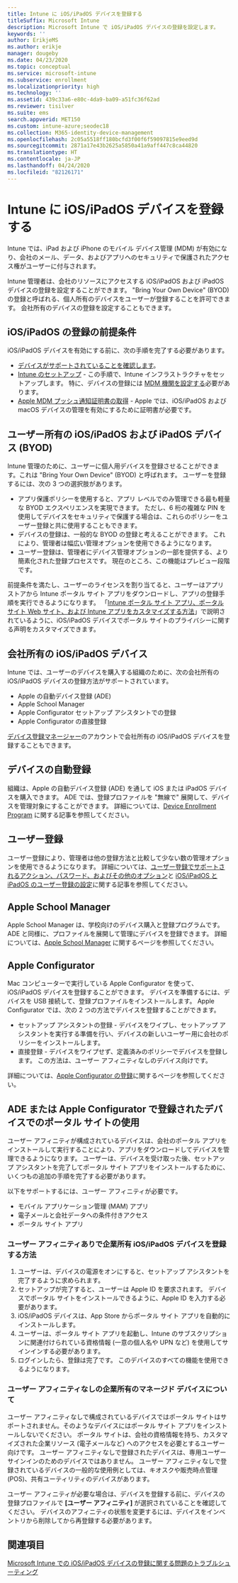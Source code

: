 ```yaml
---
title: Intune に iOS/iPadOS デバイスを登録する
titleSuffix: Microsoft Intune
description: Microsoft Intune で iOS/iPadOS デバイスの登録を設定します。
keywords: ''
author: ErikjeMS
ms.author: erikje
manager: dougeby
ms.date: 04/23/2020
ms.topic: conceptual
ms.service: microsoft-intune
ms.subservice: enrollment
ms.localizationpriority: high
ms.technology: ''
ms.assetid: 439c33a6-e80c-4da9-ba09-a51fc36f62ad
ms.reviewer: tisilver
ms.suite: ems
search.appverid: MET150
ms.custom: intune-azure;seodec18
ms.collection: M365-identity-device-management
ms.openlocfilehash: 2c05a5518ff180bcfd3f00f6f59097815e9eed9d
ms.sourcegitcommit: 2871a17e43b2625a5850a41a9aff447c8ca44820
ms.translationtype: HT
ms.contentlocale: ja-JP
ms.lasthandoff: 04/24/2020
ms.locfileid: "82126171"
---
```

# <a name="enroll-iosipados-devices-in-intune"></a>Intune に iOS/iPadOS デバイスを登録する

Intune では、iPad および iPhone のモバイル デバイス管理 (MDM) が有効になり、会社のメール、データ、およびアプリへのセキュリティで保護されたアクセス権がユーザーに付与されます。

Intune 管理者は、会社のリソースにアクセスする iOS/iPadOS および iPadOS デバイスの登録を設定することができます。 "Bring Your Own Device" (BYOD) の登録と呼ばれる、個人所有のデバイスをユーザーが登録することを許可できます。 会社所有のデバイスの登録を設定することもできます。

## <a name="prerequisites-for-iosipados-enrollment"></a>iOS/iPadOS の登録の前提条件

iOS/iPadOS デバイスを有効にする前に、次の手順を完了する必要があります。

- [デバイスがサポートされていることを確認します](../fundamentals/supported-devices-browsers.md)。
- [Intune のセットアップ](../fundamentals/setup-steps.md) - この手順で、Intune インフラストラクチャをセットアップします。 特に、デバイスの登録には [MDM 機関を設定する](../fundamentals/mdm-authority-set.md)必要があります。
- [Apple MDM プッシュ通知証明書の取得](apple-mdm-push-certificate-get.md) - Apple では、iOS/iPadOS および macOS デバイスの管理を有効にするために証明書が必要です。

## <a name="user-owned-iosipados-and-ipados-devices-byod"></a>ユーザー所有の iOS/iPadOS および iPadOS デバイス (BYOD)

Intune 管理のために、ユーザーに個人用デバイスを登録させることができます。これは "Bring Your Own Device" (BYOD) と呼ばれます。 ユーザーを登録するには、次の 3 つの選択肢があります。
- アプリ保護ポリシーを使用すると、アプリ レベルでのみ管理できる最も軽量な BYOD エクスペリエンスを実現できます。 ただし、6 桁の複雑な PIN を使用してデバイスをセキュリティで保護する場合は、これらのポリシーをユーザー登録と共に使用することもできます。
- デバイスの登録は、一般的な BYOD の登録と考えることができます。 これにより、管理者は幅広い管理オプションを使用できるようになります。
- ユーザー登録は、管理者にデバイス管理オプションの一部を提供する、より簡素化された登録プロセスです。 現在のところ、この機能はプレビュー段階です。 

前提条件を満たし、ユーザーのライセンスを割り当てると、ユーザーはアプリ ストアから Intune ポータル サイト アプリをダウンロードし、アプリの登録手順を実行できるようになります。 「[Intune ポータル サイト アプリ、ポータル サイト Web サイト、および Intune アプリをカスタマイズする方法](../apps/company-portal-app.md#configuration)」で説明されているように、iOS/iPadOS デバイスでポータル サイトのプライバシーに関する声明をカスタマイズできます。

## <a name="company-owned-iosipados-devices"></a>会社所有の iOS/iPadOS デバイス

Intune では、ユーザーのデバイスを購入する組織のために、次の会社所有の iOS/iPadOS デバイスの登録方法がサポートされています。

- Apple の自動デバイス登録 (ADE)
- Apple School Manager
- Apple Configurator セットアップ アシスタントでの登録
- Apple Configurator の直接登録

[デバイス登録マネージャー](device-enrollment-manager-enroll.md)のアカウントで会社所有の iOS/iPadOS デバイスを登録することもできます。

## <a name="automated-device-enrollment"></a>デバイスの自動登録

組織は、Apple の自動デバイス登録 (ADE) を通して iOS または iPadOS デバイスを購入できます。 ADE では、登録プロファイルを "無線で" 展開して、デバイスを管理対象にすることができます。 詳細については、[Device Enrollment Program](device-enrollment-program-enroll-ios.md) に関する記事を参照してください。

## <a name="user-enrollment"></a>ユーザー登録
ユーザー登録により、管理者は他の登録方法と比較して少ない数の管理オプションを使用できるようになります。 詳細については、[ユーザー登録でサポートされるアクション、パスワード、およびその他のオプション](ios-user-enrollment-supported-actions.md)と [iOS/iPadOS と iPadOS のユーザー登録の設定](ios-user-enrollment.md)に関する記事を参照してください。

## <a name="apple-school-manager"></a>Apple School Manager

Apple School Manager は、学校向けのデバイス購入と登録プログラムです。 ADE と同様に、プロファイルを展開して管理にデバイスを登録できます。 詳細については、[Apple School Manager](apple-school-manager-set-up-ios.md) に関するページを参照してください。

## <a name="apple-configurator"></a>Apple Configurator

Mac コンピューターで実行している Apple Configurator を使って、iOS/iPadOS デバイスを登録することができます。 デバイスを準備するには、デバイスを USB 接続して、登録プロファイルをインストールします。 Apple Configurator では、次の 2 つの方法でデバイスを登録することができます。

- セットアップ アシスタントの登録 - デバイスをワイプし、セットアップ アシスタントを実行する準備を行い、デバイスの新しいユーザー用に会社のポリシーをインストールします。
- 直接登録 - デバイスをワイプせず、定義済みのポリシーでデバイスを登録します。 この方法は、ユーザー アフィニティなしのデバイス向けです。

詳細については、[Apple Configurator の登録](apple-configurator-enroll-ios.md)に関するページを参照してください。

## <a name="use-the-company-portal-on-ade-enrolled-or-apple-configurator-enrolled-devices"></a>ADE または Apple Configurator で登録されたデバイスでのポータル サイトの使用

ユーザー アフィニティが構成されているデバイスは、会社のポータル アプリをインストールして実行することにより、アプリをダウンロードしてデバイスを管理できるようになります。 ユーザーは、デバイスを受け取った後、セットアップ アシスタントを完了してポータル サイト アプリをインストールするために、いくつもの追加の手順を完了する必要があります。

以下をサポートするには、ユーザー アフィニティが必要です。

- モバイル アプリケーション管理 (MAM) アプリ
- 電子メールと会社データへの条件付きアクセス
- ポータル サイト アプリ

### <a name="how-users-enroll-corporate-owned-iosipados-devices-with-user-affinity"></a>ユーザー アフィニティありで企業所有 iOS/iPadOS デバイスを登録する方法

1. ユーザーは、デバイスの電源をオンにすると、セットアップ アシスタントを完了するように求められます。
2. セットアップが完了すると、ユーザーは Apple ID を要求されます。 デバイスでポータル サイトをインストールできるように、Apple ID を入力する必要があります。
3. iOS/iPadOS デバイスは、App Store からポータル サイト アプリを自動的にインストールします。
4. ユーザーは、ポータル サイト アプリを起動し、Intune のサブスクリプションに関連付けられている資格情報 (一意の個人名や UPN など) を使用してサインインする必要があります。
5. ログインしたら、登録は完了です。 このデバイスのすべての機能を使用できるようになります。

### <a name="about-corporate-owned-managed-devices-with-no-user-affinity"></a>ユーザー アフィニティなしの企業所有のマネージド デバイスについて

ユーザー アフィニティなしで構成されているデバイスではポータル サイトはサポートされません。そのようなデバイスにはポータル サイト アプリをインストールしないでください。 ポータル サイトは、会社の資格情報を持ち、カスタマイズされた企業リソース (電子メールなど) へのアクセスを必要とするユーザー向けです。 ユーザー アフィニティなしで登録されたデバイスは、専用ユーザー サインインのためのデバイスではありません。 ユーザー アフィニティなしで登録されているデバイスの一般的な使用例としては、キオスクや販売時点管理 (POS)、共有ユーティリティのデバイスがあります。

ユーザー アフィニティが必要な場合は、デバイスを登録する前に、デバイスの登録プロファイルで **[ユーザー アフィニティ]** が選択されていることを確認してください。 デバイスのアフィニティの状態を変更するには、デバイスをインベントリから削除してから再登録する必要があります。

## <a name="see-also"></a>関連項目

[Microsoft Intune での iOS/iPadOS デバイスの登録に関する問題のトラブルシューティング](https://support.microsoft.com/help/4039809)
